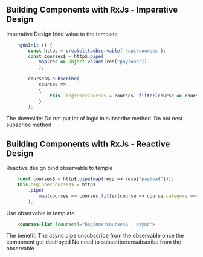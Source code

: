 
## Building Components with RxJs - Imperative Design

Imperative Design bind value to the template
```js
    ngOnInit () {
        const https = createlttpobservable('/api/courses');
        const courses$ = http$.pipe(
            map(res => Object.values(res["payload"]) 
            );
        
        courses$.subscribe(
            courses =>
            {
                this. beginnerCourses = courses. filter(course => course.category === 'BEGINNER');
            }
        );
```

The downside:
Do not put lot of logic in subscribe method.
Do not nest subscribe method

## Building Components with RxJs - Reactive Design
Reactive design bind observable to temple
```ts
    const courses$ = http$.pipe(map(resp => resp["payload"]));
    this.beginnerCourses$ = http$
        .pipe(
            map(courses => courses.filter(course => course.category === 'BEGINNER'))
        );  
```

Use observable in template
```html
    <courses-list [courses]="beginnerCourses$ | async">
```
The benefit:
    The async pipe unsubscribe from the observable once the component get destroyed
    No need to subscribe/unsubscribe from the observable

